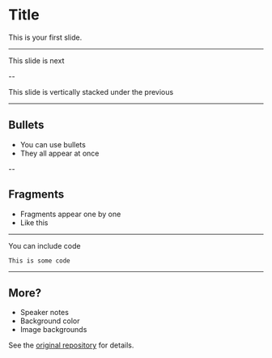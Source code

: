 # Title

This is your first slide.

---

This slide is next

--

This slide is vertically stacked under the previous

---

## Bullets

* You can use bullets
* They all appear at once

--

## Fragments

+ Fragments appear one by one
+ Like this

---

You can include code

```
This is some code
```

---

## More?

* Speaker notes
* Background color
* Image backgrounds

See the [original repository](https://github.com/dploeger/jekyll-revealjs/) for details.
